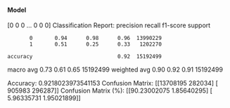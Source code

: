 #### Model
[0 0 0 ... 0 0 0]
Classification Report:
              precision    recall  f1-score   support

           0       0.94      0.98      0.96  13990229
           1       0.51      0.25      0.33   1202270

    accuracy                           0.92  15192499
   macro avg       0.73      0.61      0.65  15192499
weighted avg       0.90      0.92      0.91  15192499

Accuracy: 0.9218023973541153
Confusion Matrix:
[[13708195   282034]
 [  905983   296287]]
Confusion Matrix (%):
[[90.23002075  1.85640295]
 [ 5.96335731  1.95021899]]
